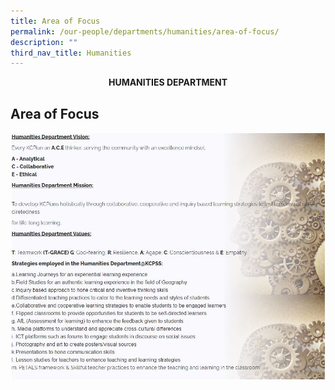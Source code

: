 ```yaml
---
title: Area of Focus
permalink: /our-people/departments/humanities/area-of-focus/
description: ""
third_nav_title: Humanities
---
```

**<center>HUMANITIES DEPARTMENT</center>**

## Area of Focus

![](/images/Our%20People/Departments/Humanities.jpg)